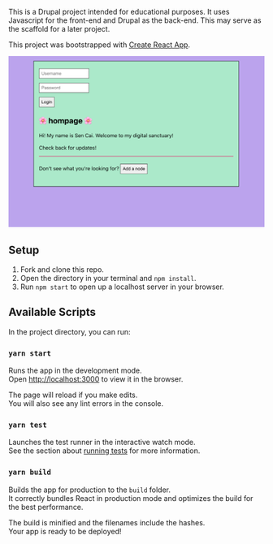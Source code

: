This is a Drupal project intended for educational purposes. It uses Javascript for the front-end and Drupal as the back-end. This may serve as the scaffold for a later project.

This project was bootstrapped with [Create React App](https://github.com/facebook/create-react-app).

![Screenshot](screenshot.png)

## Setup

1. Fork and clone this repo.
2. Open the directory in your terminal and `npm install`.
3. Run `npm start` to open up a localhost server in your browser.

## Available Scripts

In the project directory, you can run:

### `yarn start`

Runs the app in the development mode.<br />
Open [http://localhost:3000](http://localhost:3000) to view it in the browser.

The page will reload if you make edits.<br />
You will also see any lint errors in the console.

### `yarn test`

Launches the test runner in the interactive watch mode.<br />
See the section about [running tests](https://facebook.github.io/create-react-app/docs/running-tests) for more information.

### `yarn build`

Builds the app for production to the `build` folder.<br />
It correctly bundles React in production mode and optimizes the build for the best performance.

The build is minified and the filenames include the hashes.<br />
Your app is ready to be deployed!
